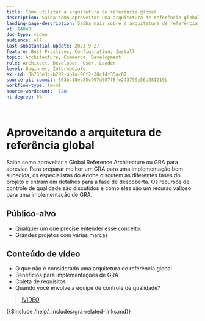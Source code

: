 ```yaml
---
title: Como utilizar a arquitetura de referência global
description: Saiba como aproveitar uma arquitetura de referência global para estabelecer uma experiência de comércio escalável e resiliente
landing-page-description: Saiba mais sobre a arquitetura de referência global e como ela é usada com o Adobe Commerce
kt: 14040
doc-type: video
audience: all
last-substantial-update: 2023-9-27
feature: Best Practices, Configuration, Install
topic: Architecture, Commerce, Development
role: Architect, Developer, User, Leader
level: Beginner, Intermediate
exl-id: 3b733e3c-b292-4b1a-96f2-30c14f35ac67
source-git-commit: 803b418ec85c907d087f8fe243799b56a281219b
workflow-type: tm+mt
source-wordcount: '128'
ht-degree: 0%

---
```


# Aproveitando a arquitetura de referência global

Saiba como aproveitar a Global Reference Architecture ou GRA para abreviar. Para preparar melhor um GRA para uma implementação bem-sucedida, os especialistas do Adobe discutem as diferentes fases do projeto e entram em detalhes para a fase de descoberta. Os recursos de controle de qualidade são discutidos e como eles são um recurso valioso para uma implementação de GRA.

## Público-alvo

* Qualquer um que precise entender esse conceito.
* Grandes projetos com várias marcas

## Conteúdo de vídeo

* O que não é considerado uma arquitetura de referência global
* Benefícios para implementações de GRA
* Coleta de requisitos
* Quando você envolve a equipe de controle de qualidade?

>[!VIDEO](https://video.tv.adobe.com/v/3424604?learn=on)

{{$include /help/_includes/gra-related-links.md}}
